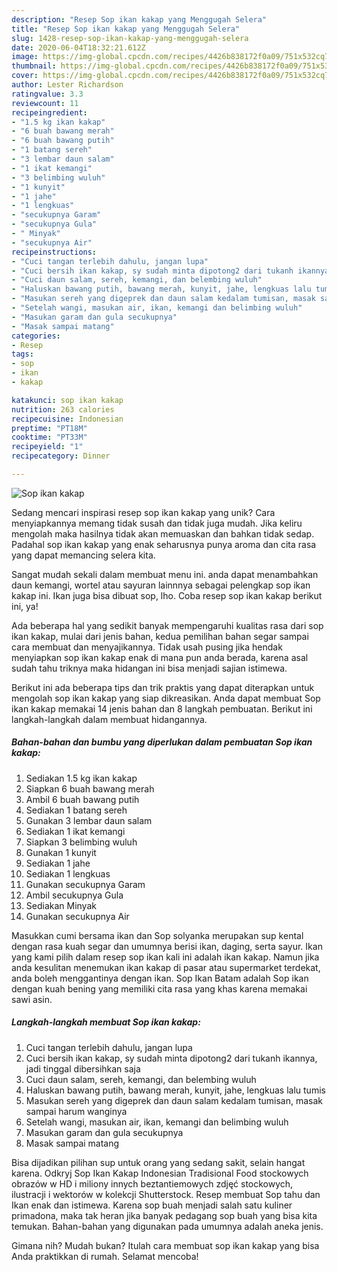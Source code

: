 ```yaml
---
description: "Resep Sop ikan kakap yang Menggugah Selera"
title: "Resep Sop ikan kakap yang Menggugah Selera"
slug: 1428-resep-sop-ikan-kakap-yang-menggugah-selera
date: 2020-06-04T18:32:21.612Z
image: https://img-global.cpcdn.com/recipes/4426b838172f0a09/751x532cq70/sop-ikan-kakap-foto-resep-utama.jpg
thumbnail: https://img-global.cpcdn.com/recipes/4426b838172f0a09/751x532cq70/sop-ikan-kakap-foto-resep-utama.jpg
cover: https://img-global.cpcdn.com/recipes/4426b838172f0a09/751x532cq70/sop-ikan-kakap-foto-resep-utama.jpg
author: Lester Richardson
ratingvalue: 3.3
reviewcount: 11
recipeingredient:
- "1.5 kg ikan kakap"
- "6 buah bawang merah"
- "6 buah bawang putih"
- "1 batang sereh"
- "3 lembar daun salam"
- "1 ikat kemangi"
- "3 belimbing wuluh"
- "1 kunyit"
- "1 jahe"
- "1 lengkuas"
- "secukupnya Garam"
- "secukupnya Gula"
- " Minyak"
- "secukupnya Air"
recipeinstructions:
- "Cuci tangan terlebih dahulu, jangan lupa"
- "Cuci bersih ikan kakap, sy sudah minta dipotong2 dari tukanh ikannya, jadi tinggal dibersihkan saja"
- "Cuci daun salam, sereh, kemangi, dan belembing wuluh"
- "Haluskan bawang putih, bawang merah, kunyit, jahe, lengkuas lalu tumis"
- "Masukan sereh yang digeprek dan daun salam kedalam tumisan, masak sampai harum wanginya"
- "Setelah wangi, masukan air, ikan, kemangi dan belimbing wuluh"
- "Masukan garam dan gula secukupnya"
- "Masak sampai matang"
categories:
- Resep
tags:
- sop
- ikan
- kakap

katakunci: sop ikan kakap 
nutrition: 263 calories
recipecuisine: Indonesian
preptime: "PT18M"
cooktime: "PT33M"
recipeyield: "1"
recipecategory: Dinner

---
```



![Sop ikan kakap](https://img-global.cpcdn.com/recipes/4426b838172f0a09/751x532cq70/sop-ikan-kakap-foto-resep-utama.jpg)

Sedang mencari inspirasi resep sop ikan kakap yang unik? Cara menyiapkannya memang tidak susah dan tidak juga mudah. Jika keliru mengolah maka hasilnya tidak akan memuaskan dan bahkan tidak sedap. Padahal sop ikan kakap yang enak seharusnya punya aroma dan cita rasa yang dapat memancing selera kita.

Sangat mudah sekali dalam membuat menu ini. anda dapat menambahkan daun kemangi, wortel atau sayuran lainnnya sebagai pelengkap sop ikan kakap ini. Ikan juga bisa dibuat sop, lho. Coba resep sop ikan kakap berikut ini, ya!

Ada beberapa hal yang sedikit banyak mempengaruhi kualitas rasa dari sop ikan kakap, mulai dari jenis bahan, kedua pemilihan bahan segar sampai cara membuat dan menyajikannya. Tidak usah pusing jika hendak menyiapkan sop ikan kakap enak di mana pun anda berada, karena asal sudah tahu triknya maka hidangan ini bisa menjadi sajian istimewa.


Berikut ini ada beberapa tips dan trik praktis yang dapat diterapkan untuk mengolah sop ikan kakap yang siap dikreasikan. Anda dapat membuat Sop ikan kakap memakai 14 jenis bahan dan 8 langkah pembuatan. Berikut ini langkah-langkah dalam membuat hidangannya.

<!--inarticleads1-->

##### Bahan-bahan dan bumbu yang diperlukan dalam pembuatan Sop ikan kakap:

1. Sediakan 1.5 kg ikan kakap
1. Siapkan 6 buah bawang merah
1. Ambil 6 buah bawang putih
1. Sediakan 1 batang sereh
1. Gunakan 3 lembar daun salam
1. Sediakan 1 ikat kemangi
1. Siapkan 3 belimbing wuluh
1. Gunakan 1 kunyit
1. Sediakan 1 jahe
1. Sediakan 1 lengkuas
1. Gunakan secukupnya Garam
1. Ambil secukupnya Gula
1. Sediakan  Minyak
1. Gunakan secukupnya Air


Masukkan cumi bersama ikan dan Sop solyanka merupakan sup kental dengan rasa kuah segar dan umumnya berisi ikan, daging, serta sayur. Ikan yang kami pilih dalam resep sop ikan kali ini adalah ikan kakap. Namun jika anda kesulitan menemukan ikan kakap di pasar atau supermarket terdekat, anda boleh menggantinya dengan ikan. Sop Ikan Batam adalah Sop ikan dengan kuah bening yang memiliki cita rasa yang khas karena memakai sawi asin. 

<!--inarticleads2-->

##### Langkah-langkah membuat Sop ikan kakap:

1. Cuci tangan terlebih dahulu, jangan lupa
1. Cuci bersih ikan kakap, sy sudah minta dipotong2 dari tukanh ikannya, jadi tinggal dibersihkan saja
1. Cuci daun salam, sereh, kemangi, dan belembing wuluh
1. Haluskan bawang putih, bawang merah, kunyit, jahe, lengkuas lalu tumis
1. Masukan sereh yang digeprek dan daun salam kedalam tumisan, masak sampai harum wanginya
1. Setelah wangi, masukan air, ikan, kemangi dan belimbing wuluh
1. Masukan garam dan gula secukupnya
1. Masak sampai matang


Bisa dijadikan pilihan sup untuk orang yang sedang sakit, selain hangat karena. Odkryj Sop Ikan Kakap Indonesian Tradisional Food stockowych obrazów w HD i miliony innych beztantiemowych zdjęć stockowych, ilustracji i wektorów w kolekcji Shutterstock. Resep membuat Sop tahu dan Ikan enak dan istimewa. Karena sop buah menjadi salah satu kuliner primadona, maka tak heran jika banyak pedagang sop buah yang bisa kita temukan. Bahan-bahan yang digunakan pada umumnya adalah aneka jenis. 

Gimana nih? Mudah bukan? Itulah cara membuat sop ikan kakap yang bisa Anda praktikkan di rumah. Selamat mencoba!

